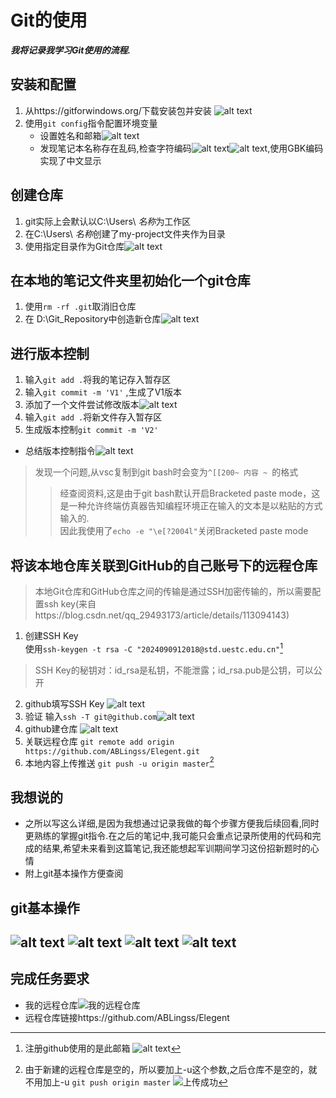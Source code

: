 # Git的使用
***我将记录我学习Git使用的流程.***
## 安装和配置
1. 从https://gitforwindows.org/下载安装包并安装  ![alt text](image.png)
2. 使用`git config`指令配置环境变量
   - 设置姓名和邮箱![alt text](image-1.png)
   - 发现笔记本名称存在乱码,检查字符编码![alt text](image-2.png)![alt text](image-3.png),使用GBK编码实现了中文显示
## 创建仓库
1. git实际上会默认以C:\Users\ *名称*为工作区
2. 在C:\Users\ *名称*创建了my-project文件夹作为目录
3. 使用指定目录作为Git仓库![alt text](image-4.png)
## 在本地的笔记文件夹里初始化一个git仓库
1. 使用`rm -rf .git`取消旧仓库
2. 在 D:\Git_Repository中创造新仓库![alt text](image-5.png)
## 进行版本控制
1. 输入`git add .`将我的笔记存入暂存区
2. 输入`git commit -m 'V1'` ,生成了V1版本
3. 添加了一个文件尝试修改版本![alt text](image-6.png)
4. 输入`git add .`将新文件存入暂存区
5. 生成版本控制`git commit -m 'V2'`
- 总结版本控制指令![alt text](image-7.png)
> 发现一个问题,从vsc复制到git bash时会变为`^[[200~ 内容 ~ `的格式
>>经查阅资料,这是由于git bash默认开启Bracketed paste mode，这是一种允许终端仿真器告知编程环境正在输入的文本是以粘贴的方式输入的.  
因此我使用了`echo -e "\e[?2004l"`关闭Bracketed paste mode
## 将该本地仓库关联到GitHub的自己账号下的远程仓库
>本地Git仓库和GitHub仓库之间的传输是通过SSH加密传输的，所以需要配置ssh key(来自https://blog.csdn.net/qq_29493173/article/details/113094143)
1. 创建SSH Key  
使用`ssh-keygen -t rsa -C "2024090912018@std.uestc.edu.cn"`[^1]
[^1]:注册github使用的是此邮箱
![alt text](image-9.png)
> SSH Key的秘钥对：id_rsa是私钥，不能泄露；id_rsa.pub是公钥，可以公开
2.  github填写SSH Key
![alt text](image-10.png)
3. 验证  输入`ssh -T git@github.com`![alt text](image-11.png)
4. github建仓库   ![alt text](image-12.png)
5. 关联远程仓库  `git remote add origin https://github.com/ABLingss/Elegent.git`
6. 本地内容上传推送  `git push -u origin master`[^2]
[^2]:由于新建的远程仓库是空的，所以要加上-u这个参数,之后仓库不是空的，就不用加上-u `git push origin master`
![上传成功](image-13.png)
## 我想说的
- 之所以写这么详细,是因为我想通过记录我做的每个步骤方便我后续回看,同时更熟练的掌握git指令.在之后的笔记中,我可能只会重点记录所使用的代码和完成的结果,希望未来看到这篇笔记,我还能想起军训期间学习这份招新题时的心情
- 附上git基本操作方便查阅
## git基本操作
![alt text](image-15.png)  ![alt text](image-16.png)  ![alt text](image-17.png) ![alt text](image-18.png)
------
## 完成任务要求
- 我的远程仓库![我的远程仓库](image-14.png)
- 远程仓库链接https://github.com/ABLingss/Elegent